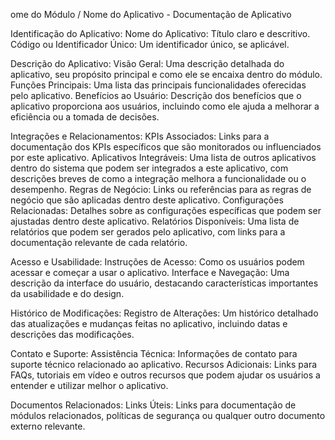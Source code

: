 ome do Módulo / Nome do Aplicativo - Documentação de Aplicativo

Identificação do Aplicativo:
Nome do Aplicativo:
Título claro e descritivo.
Código ou Identificador Único:
Um identificador único, se aplicável.

Descrição do Aplicativo:
Visão Geral:
Uma descrição detalhada do aplicativo, seu propósito principal e como ele se encaixa dentro do módulo.
Funções Principais:
Uma lista das principais funcionalidades oferecidas pelo aplicativo.
Benefícios ao Usuário:
Descrição dos benefícios que o aplicativo proporciona aos usuários, incluindo como ele ajuda a melhorar a eficiência ou a tomada de decisões.

Integrações e Relacionamentos:
KPIs Associados:
Links para a documentação dos KPIs específicos que são monitorados ou influenciados por este aplicativo.
Aplicativos Integráveis:
Uma lista de outros aplicativos dentro do sistema que podem ser integrados a este aplicativo, com descrições breves de como a integração melhora a funcionalidade ou o desempenho.
Regras de Negócio:
Links ou referências para as regras de negócio que são aplicadas dentro deste aplicativo.
Configurações Relacionadas:
Detalhes sobre as configurações específicas que podem ser ajustadas dentro deste aplicativo.
Relatórios Disponíveis:
Uma lista de relatórios que podem ser gerados pelo aplicativo, com links para a documentação relevante de cada relatório.

Acesso e Usabilidade:
Instruções de Acesso:
Como os usuários podem acessar e começar a usar o aplicativo.
Interface e Navegação:
Uma descrição da interface do usuário, destacando características importantes da usabilidade e do design.

Histórico de Modificações:
Registro de Alterações:
Um histórico detalhado das atualizações e mudanças feitas no aplicativo, incluindo datas e descrições das modificações.

Contato e Suporte:
Assistência Técnica:
Informações de contato para suporte técnico relacionado ao aplicativo.
Recursos Adicionais:
Links para FAQs, tutoriais em vídeo e outros recursos que podem ajudar os usuários a entender e utilizar melhor o aplicativo.

Documentos Relacionados:
Links Úteis:
Links para documentação de módulos relacionados, políticas de segurança ou qualquer outro documento externo relevante.

